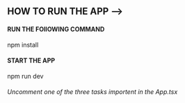 ## HOW TO RUN THE APP -->

#### RUN THE FOllOWING COMMAND

npm install

#### START THE APP

npm run dev

###### Uncomment one of the three tasks importent in the App.tsx
